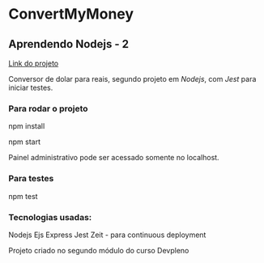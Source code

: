 # ConvertMyMoney

## Aprendendo Nodejs - 2

[Link do projeto](https://zeit.co/cristoferespindola/jobify/dwn3tl87h)

Conversor de dolar para reais, segundo projeto em *Nodejs*, com *Jest* para iniciar testes.

### Para rodar o projeto

npm install

npm start

Painel administrativo pode ser acessado somente no localhost.

### Para testes

npm test

### Tecnologias usadas:
Nodejs
Ejs
Express
Jest
Zeit - para continuous deployment


Projeto criado no segundo módulo do curso Devpleno
